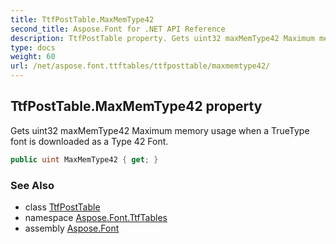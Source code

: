 ```yaml
---
title: TtfPostTable.MaxMemType42
second_title: Aspose.Font for .NET API Reference
description: TtfPostTable property. Gets uint32 maxMemType42 Maximum memory usage when a TrueType font is downloaded as a Type 42 Font
type: docs
weight: 60
url: /net/aspose.font.ttftables/ttfposttable/maxmemtype42/
---
```

## TtfPostTable.MaxMemType42 property

Gets uint32 maxMemType42 Maximum memory usage when a TrueType font is downloaded as a Type 42 Font.

```csharp
public uint MaxMemType42 { get; }
```

### See Also

* class [TtfPostTable](../)
* namespace [Aspose.Font.TtfTables](../../ttfposttable/)
* assembly [Aspose.Font](../../../)


